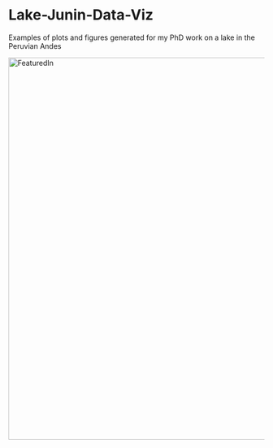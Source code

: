 # Lake-Junin-Data-Viz

Examples of plots and figures generated for my PhD work on a lake in the Peruvian Andes

<img width="752" alt="FeaturedIn" src="https://github.com/ariellewoods/Lake-Junin-Data-Viz/assets/133836011/156d5db5-fdc0-4d8b-b370-fad627b12585">

